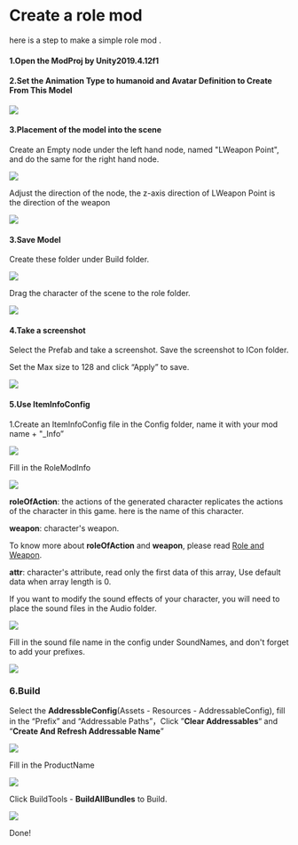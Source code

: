 # Create a role mod



here is a step to make a simple role mod .

#### 1.Open the ModProj by Unity2019.4.12f1



#### 2.Set the Animation Type to humanoid and Avatar Definition to Create From This Model

![](E:\xlua-battletalent-docs\website\docs\tutorials\5.create-a-role-mod\model.png)



#### 3.Placement of the model into the scene

Create an Empty node under the left hand node, named "LWeapon Point", and do the same for the right hand node.

![](E:\xlua-battletalent-docs\website\docs\tutorials\5.create-a-role-mod\weaponpoint.png)

Adjust the direction of the node, the z-axis direction of LWeapon Point is the direction of the weapon

![](E:\xlua-battletalent-docs\website\docs\tutorials\5.create-a-role-mod\setweaponpoint.png)



#### 3.Save Model

Create these folder under Build folder.

![](E:\xlua-battletalent-docs\website\docs\tutorials\4.create-a-skin-mod\folder.png)

Drag the character of the scene to the role folder.

![](E:\xlua-battletalent-docs\website\docs\tutorials\5.create-a-role-mod\perfab.png)



#### 4.Take a screenshot

Select the Prefab and take a screenshot. Save the screenshot to ICon folder.

Set the Max size to 128 and click “Apply” to save.

![](E:\xlua-battletalent-docs\website\docs\tutorials\5.create-a-role-mod\screenshot.png)



#### 5.Use ItemInfoConfig

1.Create an ItemInfoConfig file in the Config folder, name it with your mod name + "_Info”

![](E:\xlua-battletalent-docs\website\docs\tutorials\5.create-a-role-mod\iteminfoconfig.png)

Fill in the RoleModInfo

![](E:\xlua-battletalent-docs\website\docs\tutorials\5.create-a-role-mod\filliteminfoconfig.png)

**roleOfAction**: the actions of the generated character replicates the actions of the character in this game. here is the name of this character.

**weapon**: character's weapon.

To know more about **roleOfAction** and **weapon**, please read [Role and Weapon](..\details\role-and-weapon.md).



**attr**: character's attribute, read only the first data of this array, Use default data when array length is 0.

If you want to modify the sound effects of your character, you will need to place the sound files in the Audio folder.

![](E:\xlua-battletalent-docs\website\docs\tutorials\4.create-a-skin-mod\soundpath.png)

Fill in the sound file name in the config under SoundNames, and don't forget to add your prefixes.

![](E:\xlua-battletalent-docs\website\docs\tutorials\4.create-a-skin-mod\soundinfo.png)



### 6.Build

Select the **AddressbleConfig**(Assets - Resources - AddressableConfig), fill in the “Prefix” and “Addressable Paths”，Click ”**Clear Addressables**“ and “**Create And Refresh Addressable Name**”

![](E:\xlua-battletalent-docs\website\docs\tutorials\5.create-a-role-mod\addressable.png)

Fill in the ProductName

![](E:\xlua-battletalent-docs\website\docs\tutorials\5.create-a-role-mod\productname.png)

Click BuildTools - **BuildAllBundles** to Build.

![](E:\xlua-battletalent-docs\website\docs\tutorials\4.create-a-skin-mod\buildTool.png)



Done!